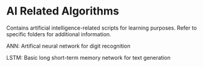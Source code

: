 # AI Related Algorithms
Contains artificial intelligence-related scripts for learning purposes. Refer to specific folders for additional information.

ANN: Artifical neural network for digit recognition

LSTM: Basic long short-term memory network for text generation
